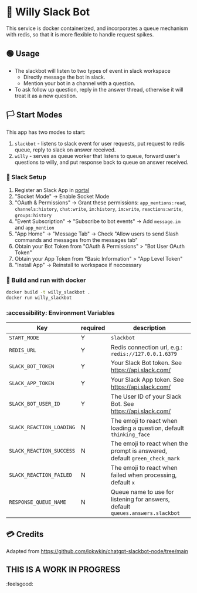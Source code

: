 # 🐳 Willy Slack Bot

This service is docker containerized, and incorporates a queue mechanism with redis, so that it is more flexible to handle request spikes.

## 🟢 Usage

- The slackbot will listen to two types of event in slack workspace
  - Directly message the bot in slack.
  - Mention your bot in a channel with a question.
- To ask follow up question, reply in the answer thread, otherwise it will treat it as a new question.

## 🏳️ Start Modes

This app has two modes to start:

1. `slackbot` - listens to slack event for user requests, put request to redis queue, reply to slack on answer received.
2. `willy` - serves as queue worker that listens to queue, forward user's questions to willy, and put response back to queue on answer received.

### 💬 Slack Setup

1. Register an Slack App in [portal](https://api.slack.com/apps)
2. "Socket Mode" -> Enable Socket Mode
3. "OAuth & Permissions" -> Grant these permissions: `app_mentions:read`, `channels:history`, `chat:write`, `im:history`, `im:write`, `reactions:write`, `groups:history`
4. "Event Subscription" -> "Subscribe to bot events" -> Add `message.im` and `app_mention`
5. "App Home" -> "Message Tab" -> Check "Allow users to send Slash commands and messages from the messages tab"
6. Obtain your Bot Token from "OAuth & Permissions" > "Bot User OAuth Token"
7. Obtain your App Token from "Basic Information" > "App Level Token"
8. "Install App" -> Reinstall to workspace if neccessary

### 🐋 Build and run with docker

```bash
docker build -t willy_slackbot .
docker run willy_slackbot
```

### :accessibility: Environment Variables

|Key|required|description|
|--|--|--|
|`START_MODE`|Y|`slackbot`||`willy`|
|`REDIS_URL`|Y|Redis connection url, e.g.: `redis://127.0.0.1.6379`|
|`SLACK_BOT_TOKEN`|Y|Your Slack Bot token. See https://api.slack.com/|
|`SLACK_APP_TOKEN`|Y|Your Slack App token. See https://api.slack.com/|
|`SLACK_BOT_USER_ID`|Y|The User ID of your Slack Bot. See https://api.slack.com/|
|`SLACK_REACTION_LOADING`|N|The emoji to react when loading a question, default `thinking_face`
|`SLACK_REACTION_SUCCESS`|N|The emoji to react when the prompt is answered, default `green_check_mark`
|`SLACK_REACTION_FAILED`|N|The emoji to react when failed when processing, default `x`
|`RESPONSE_QUEUE_NAME`|N|Queue name to use for listening for answers, default `queues.answers.slackbot`

## 💳 Credits

Adapted from https://github.com/lokwkin/chatgpt-slackbot-node/tree/main

## THIS IS A WORK IN PROGRESS

:feelsgood: